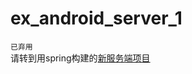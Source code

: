 # ex_android_server_1  
`已弃用`  
        请转到用spring构建的[新服务端项目](https://github.com/imjasming/ex-android-server-new-spring)
